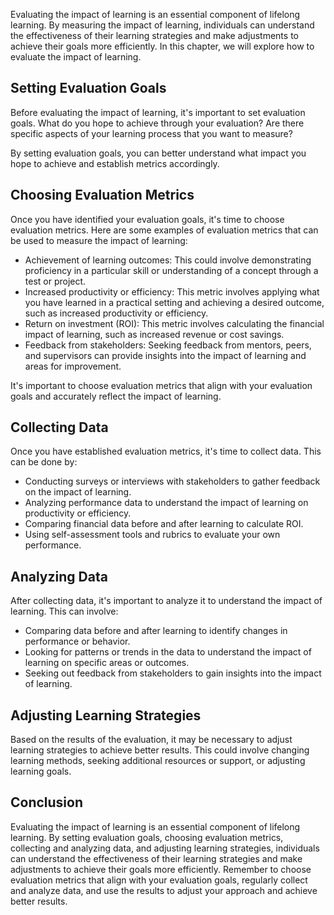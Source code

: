 
Evaluating the impact of learning is an essential component of lifelong learning. By measuring the impact of learning, individuals can understand the effectiveness of their learning strategies and make adjustments to achieve their goals more efficiently. In this chapter, we will explore how to evaluate the impact of learning.

Setting Evaluation Goals
------------------------

Before evaluating the impact of learning, it's important to set evaluation goals. What do you hope to achieve through your evaluation? Are there specific aspects of your learning process that you want to measure?

By setting evaluation goals, you can better understand what impact you hope to achieve and establish metrics accordingly.

Choosing Evaluation Metrics
---------------------------

Once you have identified your evaluation goals, it's time to choose evaluation metrics. Here are some examples of evaluation metrics that can be used to measure the impact of learning:

* Achievement of learning outcomes: This could involve demonstrating proficiency in a particular skill or understanding of a concept through a test or project.
* Increased productivity or efficiency: This metric involves applying what you have learned in a practical setting and achieving a desired outcome, such as increased productivity or efficiency.
* Return on investment (ROI): This metric involves calculating the financial impact of learning, such as increased revenue or cost savings.
* Feedback from stakeholders: Seeking feedback from mentors, peers, and supervisors can provide insights into the impact of learning and areas for improvement.

It's important to choose evaluation metrics that align with your evaluation goals and accurately reflect the impact of learning.

Collecting Data
---------------

Once you have established evaluation metrics, it's time to collect data. This can be done by:

* Conducting surveys or interviews with stakeholders to gather feedback on the impact of learning.
* Analyzing performance data to understand the impact of learning on productivity or efficiency.
* Comparing financial data before and after learning to calculate ROI.
* Using self-assessment tools and rubrics to evaluate your own performance.

Analyzing Data
--------------

After collecting data, it's important to analyze it to understand the impact of learning. This can involve:

* Comparing data before and after learning to identify changes in performance or behavior.
* Looking for patterns or trends in the data to understand the impact of learning on specific areas or outcomes.
* Seeking out feedback from stakeholders to gain insights into the impact of learning.

Adjusting Learning Strategies
-----------------------------

Based on the results of the evaluation, it may be necessary to adjust learning strategies to achieve better results. This could involve changing learning methods, seeking additional resources or support, or adjusting learning goals.

Conclusion
----------

Evaluating the impact of learning is an essential component of lifelong learning. By setting evaluation goals, choosing evaluation metrics, collecting and analyzing data, and adjusting learning strategies, individuals can understand the effectiveness of their learning strategies and make adjustments to achieve their goals more efficiently. Remember to choose evaluation metrics that align with your evaluation goals, regularly collect and analyze data, and use the results to adjust your approach and achieve better results.
